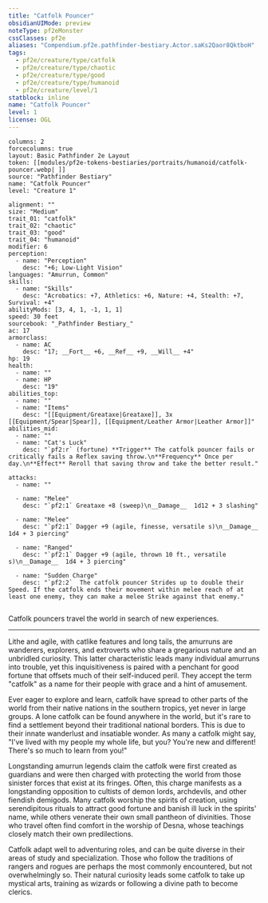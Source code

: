 ```yaml
---
title: "Catfolk Pouncer"
obsidianUIMode: preview
noteType: pf2eMonster
cssClasses: pf2e
aliases: "Compendium.pf2e.pathfinder-bestiary.Actor.saKs2Qaor8QktboH" 
tags:
  - pf2e/creature/type/catfolk
  - pf2e/creature/type/chaotic
  - pf2e/creature/type/good
  - pf2e/creature/type/humanoid
  - pf2e/creature/level/1
statblock: inline
name: "Catfolk Pouncer"
level: 1
license: OGL
---
```


```statblock
columns: 2
forcecolumns: true
layout: Basic Pathfinder 2e Layout
token: [[modules/pf2e-tokens-bestiaries/portraits/humanoid/catfolk-pouncer.webp| ]]
source: "Pathfinder Bestiary"
name: "Catfolk Pouncer"
level: "Creature 1"

alignment: ""
size: "Medium"
trait_01: "catfolk"
trait_02: "chaotic"
trait_03: "good"
trait_04: "humanoid"
modifier: 6
perception:
  - name: "Perception"
    desc: "+6; Low-Light Vision"
languages: "Amurrun, Common"
skills:
  - name: "Skills"
    desc: "Acrobatics: +7, Athletics: +6, Nature: +4, Stealth: +7, Survival: +4"
abilityMods: [3, 4, 1, -1, 1, 1]
speed: 30 feet
sourcebook: "_Pathfinder Bestiary_"
ac: 17
armorclass:
  - name: AC
    desc: "17; __Fort__ +6, __Ref__ +9, __Will__ +4"
hp: 19
health:
  - name: ""
  - name: HP
    desc: "19"
abilities_top:
  - name: ""
  - name: "Items"
    desc: "[[Equipment/Greataxe|Greataxe]], 3x [[Equipment/Spear|Spear]], [[Equipment/Leather Armor|Leather Armor]]"
abilities_mid:
  - name: ""
  - name: "Cat's Luck"
    desc: "`pf2:r` (fortune) **Trigger** The catfolk pouncer fails or critically fails a Reflex saving throw.\n**Frequency** Once per day.\n**Effect** Reroll that saving throw and take the better result."

attacks:
  - name: ""

  - name: "Melee"
    desc: "`pf2:1` Greataxe +8 (sweep)\n__Damage__  1d12 + 3 slashing"

  - name: "Melee"
    desc: "`pf2:1` Dagger +9 (agile, finesse, versatile s)\n__Damage__  1d4 + 3 piercing"

  - name: "Ranged"
    desc: "`pf2:1` Dagger +9 (agile, thrown 10 ft., versatile s)\n__Damage__  1d4 + 3 piercing"

  - name: "Sudden Charge"
    desc: "`pf2:2`  The catfolk pouncer Strides up to double their Speed. If the catfolk ends their movement within melee reach of at least one enemy, they can make a melee Strike against that enemy."
 
```



Catfolk pouncers travel the world in search of new experiences.

* * *

Lithe and agile, with catlike features and long tails, the amurruns are wanderers, explorers, and extroverts who share a gregarious nature and an unbridled curiosity. This latter characteristic leads many individual amurruns into trouble, yet this inquisitiveness is paired with a penchant for good fortune that offsets much of their self-induced peril. They accept the term "catfolk" as a name for their people with grace and a hint of amusement.

Ever eager to explore and learn, catfolk have spread to other parts of the world from their native nations in the southern tropics, yet never in large groups. A lone catfolk can be found anywhere in the world, but it's rare to find a settlement beyond their traditional national borders. This is due to their innate wanderlust and insatiable wonder. As many a catfolk might say, "I've lived with my people my whole life, but you? You're new and different! There's so much to learn from you!"

Longstanding amurrun legends claim the catfolk were first created as guardians and were then charged with protecting the world from those sinister forces that exist at its fringes. Often, this charge manifests as a longstanding opposition to cultists of demon lords, archdevils, and other fiendish demigods. Many catfolk worship the spirits of creation, using serendipitous rituals to attract good fortune and banish ill luck in the spirits' name, while others venerate their own small pantheon of divinities. Those who travel often find comfort in the worship of Desna, whose teachings closely match their own predilections.

Catfolk adapt well to adventuring roles, and can be quite diverse in their areas of study and specialization. Those who follow the traditions of rangers and rogues are perhaps the most commonly encountered, but not overwhelmingly so. Their natural curiosity leads some catfolk to take up mystical arts, training as wizards or following a divine path to become clerics.
